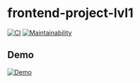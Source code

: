# frontend-project-lvl1

[![CI](https://github.com/azizmuradovar/frontend-project-lvl1/workflows/CI/badge.svg)](https://github.com/azizmuradovar/frontend-project-lvl1/actions)
[![Maintainability](https://api.codeclimate.com/v1/badges/a99a88d28ad37a79dbf6/maintainability)](https://codeclimate.com/github/codeclimate/codeclimate/maintainability)


## Demo
[![Demo](https://asciinema.org/a/UoqoXCmbN9DBFjUavkWy9UbW8.png)](https://asciinema.org/a/UoqoXCmbN9DBFjUavkWy9UbW8)
